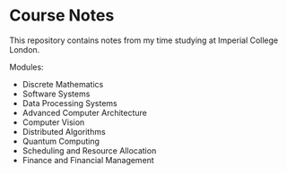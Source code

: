 # Course Notes

This repository contains notes from my time studying at Imperial College London.  

Modules:
- Discrete Mathematics
- Software Systems
- Data Processing Systems
- Advanced Computer Architecture
- Computer Vision
- Distributed Algorithms
- Quantum Computing
- Scheduling and Resource Allocation
- Finance and Financial Management

